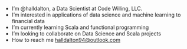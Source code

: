 - I’m @halldalton, a Data Scientist at Code Willing, LLC.
- I’m interested in applications of data science and machine learning to financial data
- I’m currently learning Scala and functional programming
- I’m looking to collaborate on Data Science and Scala projects
- How to reach me halldalton94@outlook.com
